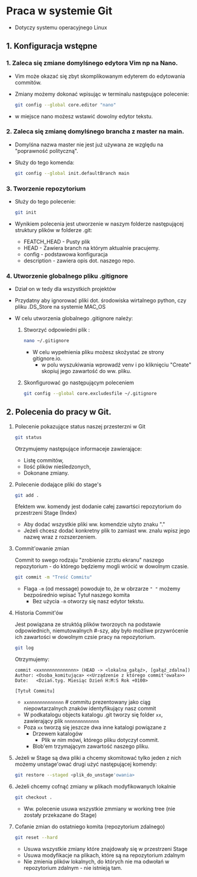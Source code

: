 # Praca w systemie Git 

- Dotyczy systemu operacyjnego Linux

## 1. Konfiguracja wstępne 

### 1. Zaleca się zmiane domylśnego edytora Vim np na Nano.

- Vim może okazać się zbyt skomplikowanym edyterem do edytowania commitów.
- Zmiany możemy dokonać wpisując w terminalu następujące polecenie:

    ```zsh
    git config --global core.editor "nano"
    ```
- w miejsce nano możesz wstawić dowolny edytor tekstu.

### 2. Zaleca się zmianę domylśnego brancha z master na main.

- Domylśna nazwa master nie jest już używana ze względu na "poprawność polityczną".
- Służy do tego komenda:

    ```zsh
    git config --global init.defaultBranch main
    ```

### 3. Tworzenie repozytorium

- Służy do tego polecenie:

    ```zsh
    git init
    ```
- Wynikiem polecenia jest utworzenie w naszym folderze następującej struktury plików w folderze .git:

    - FEATCH_HEAD - Pusty plik
    - HEAD - Zawiera branch na którym aktualnie pracujemy.
    - config - podstawowa konfiguracja
    - description - zawiera opis dot. naszego repo.

### 4. Utworzenie globalnego pliku .gitignore

- Dział on w tedy dla wszystkich projektów
- Przydatny aby ignorować pliki dot. środowiska wirtalnego python, czy pliku .DS_Store na systemie MAC_OS

- W celu utworzenia globalnego .gitignore należy:
    1. Stworzyć odpowiedni plik :

         ```zsh
        nano ~/.gitignore
        ```
        
        - W celu wypełnienia pliku możesz skożystać ze strony gitignore.io.
            - w polu wyszukiwania wprowadź venv i po kliknięciu "Create" skopiuj jego zawartość do ww. pliku.

    2. Skonfigurować go następującym poleceniem
        ```zsh
        git config --global core.excludesfile ~/.gitignore
        ```

 ## 2. Polecenia do pracy w Git.
 
 1. Polecenie pokazujące status naszej przesterzni w Git

    ```zsh
    git status
    ```

    Otrzymujemy następujące informaceje zawierające:
    - Listę commitów,
    - Ilość plików nieśledzonych,
    - Dokonane zmiany.

2. Polecenie dodające pliki do stage's

    ```zsh
    git add .
    ```

    Efektem ww. komendy jest dodanie całej zawartści repozytorium do przestrzeni Stage (Index)
    - Aby dodać wszystkie pliki ww. komendzie użyto znaku "."
    - Jeżeli chcesz dodać konkretny plik to zamiast ww. znalu wpisz jego nazwę wraz z rozszerzeniem.

3. Commit'owanie zmian

    Commit to swego rodzaju "zrobienie zzrztu ekranu" naszego repozytorium - do którego będziemy mogli wrócić w dowolnym czasie.

    ```zsh
    git commit -m "Treść Commitu"
    ```
    
    - Flaga `-m` (od message) powoduje to, że w obrzarze `" "` możemy bezpośrednio wpisać Tytuł naszego komita
        - Bez użycia `-m` otworzy się nasz edytor tekstu.

4. Historia Commit'ów
    
    Jest powiązana ze struktóą plików tworzoych na podstawie odpowiednich, niemutowalnych #-szy, aby było możliwe przywrócenie ich zawartości w dowolnym czsie pracy na repozytorium. 

    ```zsh
    git log
    ```

    Otrzymujemy: 
    
    ```
    commit <xxnnnnnnnnnnnnn> (HEAD -> <lokalna_gałąź>, [gałąź_zdalna])
    Author: <Osoba_komitująca> <<Urządzenie z którego commit'owała>>
    Date:   <Dziań.tyg. Miesiąc Dzień H:M:S Rok +0100>

    [Tytuł Commitu]
    ```
    - `xxnnnnnnnnnnnnn` # commitu prezentowany jako ciąg niepowtarzalnych znaków identyfikujący nasz commit
    - W podkatalogu objects katalogu .git tworzy się folder `xx`, zawierający plik `nnnnnnnnnnnnn`
    - Poza `xx` tworzą się jeszcze dwa inne katalogi powiązane z 
        - Drzewem katalogów 
            - Plik w nim mówi, którego pliku dotyczył commit.
        - Blob'em trzymającym zawartość naszego pliku.

5. Jeżeli w Stage są dwa pliki a chcemy skomitować tylko jeden z nich możemy unstage'ować drugi użyć następującej komendy:

    ```zsh
    git restore --staged <plik_do_unstage'owania>
    ```

6. Jeżeli chcemy cofnąć zmiany w plikach modyfikowanych lokalnie

    ```zsh
    git checkout .
    ```
    - Ww. polecenie usuwa wszystkie zmmiany w working tree (nie zostały przekazane do Stage)

7. Cofanie zmian do ostatniego komita (repozytorium zdalnego)

    ```zsh
    git reset --hard
    ```
    
    - Usuwa wszystkie zmiany które znajdowały się w przestrzeni Stage
    - Usuwa modyfikacje na plikach, które są na repozytorium zdalnym
    - Nie zmienia plików lokalnych, do których nie ma odwołań w repozytorium zdalnym - nie istnieją tam.


